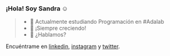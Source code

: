 ### ¡Hola! Soy Sandra :relaxed:


> - :rocket: Actualmente estudiando Programación en #Adalab
> - :seedling: ¡Siempre creciendo!
> - :speech_balloon: ¿Hablamos?
 
Encuéntrame en [linkedin](https://www.linkedin.com/in/sandragutiérrez), [instagram](https://www.instagram.com/salamansandra/) y [twitter](https://twitter.com/SandSan12).
